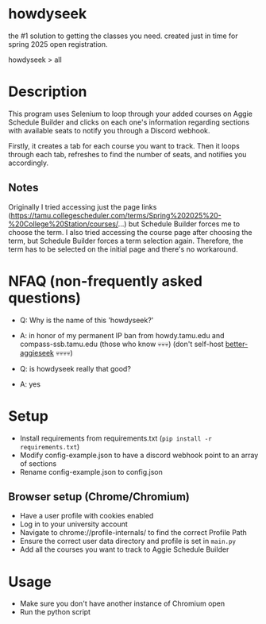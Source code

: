 # howdyseek
the #1 solution to getting the classes you need. created just in time for spring 2025 open registration.

howdyseek > all

# Description
This program uses Selenium to loop through your added courses on Aggie Schedule Builder and clicks on each one's information
regarding sections with available seats to notify you through a Discord webhook.

Firstly, it creates a tab for each course you want to track. Then it loops through each tab, refreshes to find the
number of seats, and notifies you accordingly.

## Notes
Originally I tried accessing just the page
links (https://tamu.collegescheduler.com/terms/Spring%202025%20-%20College%20Station/courses/...) but Schedule Builder
forces me to choose the term. I also tried accessing the course page after choosing the term, but Schedule Builder forces
a term selection again. Therefore, the term has to be selected on the initial page and there's no workaround.

# NFAQ (non-frequently asked questions)
- Q: Why is the name of this 'howdyseek?'
- A: in honor of my permanent IP ban from howdy.tamu.edu and compass-ssb.tamu.edu (those who know 💀💀💀) (don't self-host [better-aggieseek](https://github.com/michtra/better-aggieseek) 💀💀💀💀)

- Q: is howdyseek really that good?
- A: yes

# Setup
- Install requirements from requirements.txt (`pip install -r requirements.txt`)
- Modify config-example.json to have a discord webhook point to an array of sections
- Rename config-example.json to config.json

## Browser setup (Chrome/Chromium)
- Have a user profile with cookies enabled
- Log in to your university account
- Navigate to chrome://profile-internals/ to find the correct Profile Path
- Ensure the correct user data directory and profile is set in `main.py`
- Add all the courses you want to track to Aggie Schedule Builder

# Usage
- Make sure you don't have another instance of Chromium open
- Run the python script

